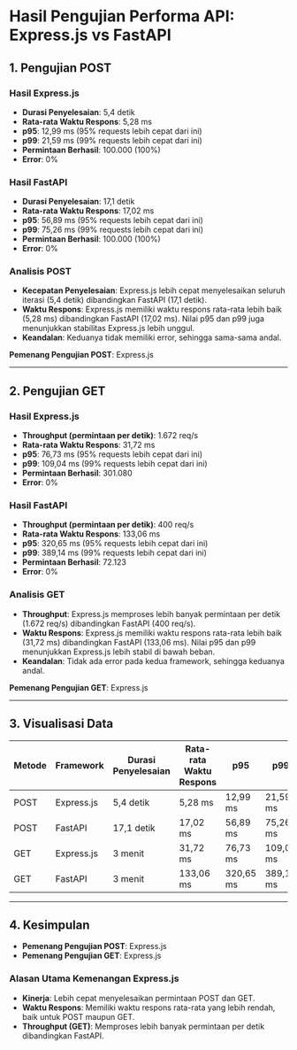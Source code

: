 # Hasil Pengujian Performa API: Express.js vs FastAPI

## 1. Pengujian POST

### Hasil Express.js
- **Durasi Penyelesaian**: 5,4 detik
- **Rata-rata Waktu Respons**: 5,28 ms
- **p95**: 12,99 ms (95% requests lebih cepat dari ini)
- **p99**: 21,59 ms (99% requests lebih cepat dari ini)
- **Permintaan Berhasil**: 100.000 (100%)
- **Error**: 0%

### Hasil FastAPI
- **Durasi Penyelesaian**: 17,1 detik
- **Rata-rata Waktu Respons**: 17,02 ms
- **p95**: 56,89 ms (95% requests lebih cepat dari ini)
- **p99**: 75,26 ms (99% requests lebih cepat dari ini)
- **Permintaan Berhasil**: 100.000 (100%)
- **Error**: 0%

### Analisis POST
- **Kecepatan Penyelesaian**: Express.js lebih cepat menyelesaikan seluruh iterasi (5,4 detik) dibandingkan FastAPI (17,1 detik).
- **Waktu Respons**: Express.js memiliki waktu respons rata-rata lebih baik (5,28 ms) dibandingkan FastAPI (17,02 ms). Nilai p95 dan p99 juga menunjukkan stabilitas Express.js lebih unggul.
- **Keandalan**: Keduanya tidak memiliki error, sehingga sama-sama andal.

**Pemenang Pengujian POST**: Express.js

---

## 2. Pengujian GET

### Hasil Express.js
- **Throughput (permintaan per detik)**: 1.672 req/s
- **Rata-rata Waktu Respons**: 31,72 ms
- **p95**: 76,73 ms (95% requests lebih cepat dari ini)
- **p99**: 109,04 ms (99% requests lebih cepat dari ini)
- **Permintaan Berhasil**: 301.080
- **Error**: 0%

### Hasil FastAPI
- **Throughput (permintaan per detik)**: 400 req/s
- **Rata-rata Waktu Respons**: 133,06 ms
- **p95**: 320,65 ms (95% requests lebih cepat dari ini)
- **p99**: 389,14 ms (99% requests lebih cepat dari ini)
- **Permintaan Berhasil**: 72.123
- **Error**: 0%

### Analisis GET
- **Throughput**: Express.js memproses lebih banyak permintaan per detik (1.672 req/s) dibandingkan FastAPI (400 req/s).
- **Waktu Respons**: Express.js memiliki waktu respons rata-rata lebih baik (31,72 ms) dibandingkan FastAPI (133,06 ms). Nilai p95 dan p99 menunjukkan Express.js lebih stabil di bawah beban.
- **Keandalan**: Tidak ada error pada kedua framework, sehingga keduanya andal.

**Pemenang Pengujian GET**: Express.js

---

## 3. Visualisasi Data

| Metode | Framework  | Durasi Penyelesaian | Rata-rata Waktu Respons | p95        | p99        | Throughput  | Error Rate |
|--------|------------|---------------------|-------------------------|------------|------------|-------------|------------|
| POST   | Express.js | 5,4 detik           | 5,28 ms                 | 12,99 ms   | 21,59 ms   | N/A         | 0%         |
| POST   | FastAPI    | 17,1 detik          | 17,02 ms                | 56,89 ms   | 75,26 ms   | N/A         | 0%         |
| GET    | Express.js | 3 menit             | 31,72 ms                | 76,73 ms   | 109,04 ms  | 1.672 req/s | 0%         |
| GET    | FastAPI    | 3 menit             | 133,06 ms               | 320,65 ms  | 389,14 ms  | 400 req/s   | 0%         |

---

## 4. Kesimpulan

- **Pemenang Pengujian POST**: Express.js
- **Pemenang Pengujian GET**: Express.js

### Alasan Utama Kemenangan Express.js
- **Kinerja**: Lebih cepat menyelesaikan permintaan POST dan GET.
- **Waktu Respons**: Memiliki waktu respons rata-rata yang lebih rendah, baik untuk POST maupun GET.
- **Throughput (GET)**: Memproses lebih banyak permintaan per detik dibandingkan FastAPI.
